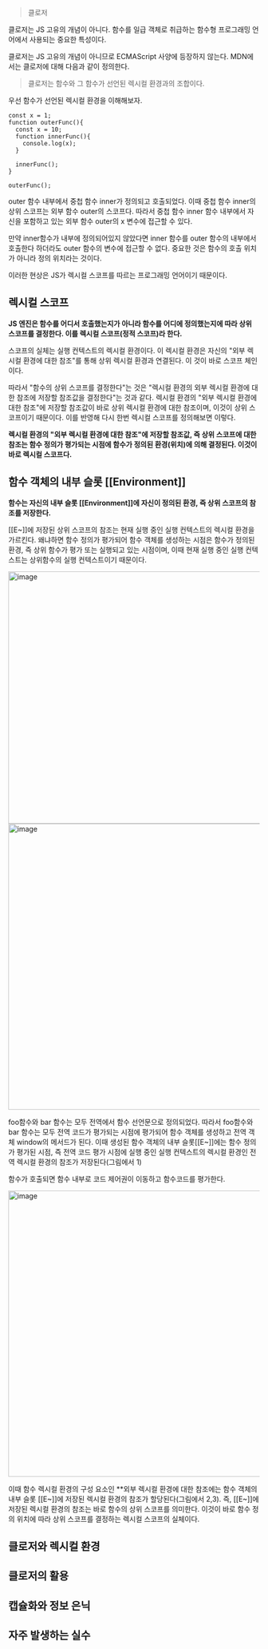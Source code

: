> 클로저

클로저는 JS 고유의 개념이 아니다. 함수를 일급 객체로 취급하는 함수형 프로그래밍 언어에서 사용되는 중요한 특성이다.

클로저는 JS 고유의 개념이 아니므로 ECMAScript 사양에 등장하지 않는다. MDN에서는 클로저에 대해 다음과 같이 정의한다.

> 클로저는 함수와 그 함수가 선언된 렉시컬 환경과의 조합이다.

우선 함수가 선언된 렉시컬 환경을 이해해보자.

```
const x = 1;
function outerFunc(){
  const x = 10;
  function innerFunc(){
    console.log(x);
  }

  innerFunc();
}

outerFunc();
```

outer 함수 내부에서 중첩 함수 inner가 정의되고 호출되었다. 이때 중첩 함수 inner의 상위 스코프는 외부 함수 outer의 스코프다. 따라서 중첩 함수 inner 함수 내부에서 자신을 포함하고 있는 외부 함수 outer의 x 변수에 접근할 수 있다.

만약 inner함수가 내부에 정의되어있지 않았다면 inner 함수를 outer 함수의 내부에서 호출한다 하더라도 outer 함수의 변수에 접근할 수 없다. 중요한 것은 함수의 호출 위치가 아니라 정의 위치라는 것이다.

이러한 현상은 JS가 렉시컬 스코프를 따르는 프로그래밍 언어이기 때문이다.

## 렉시컬 스코프

**JS 엔진은 함수를 어디서 호출했는지가 아니라 함수를 어디에 정의했는지에 따라 상위 스코프를 결정한다. 이를 렉시컬 스코프(정적 스코프)라 한다.**

스코프의 실체는 실행 컨텍스트의 렉시컬 환경이다. 이 렉시컬 환경은 자신의 "외부 렉시컬 환경에 대한 참조"를 통해 상위 렉시컬 환경과 연결된다. 이 것이 바로 스코프 체인이다.

따라서 "함수의 상위 스코프를 결정한다"는 것은 "렉시컬 환경의 외부 렉시컬 환경에 대한 참조에 저장할 참조값을 결정한다"는 것과 같다.
렉시컬 환경의 "외부 렉시컬 환경에 대한 참조"에 저장할 참조값이 바로 상위 렉시컬 환경에 대한 참조이며, 이것이 상위 스코프이기 때문이다. 이를 반영해 다시 한번 렉시컬 스코프를 정의해보면 이렇다.

**렉시컬 환경의 "외부 렉시컬 환경에 대한 참조"에 저장할 참조값, 즉 상위 스코프에 대한 참조는 함수 정의가 평가되는 시점에 함수가 정의된 환경(위치)에 의해 결정된다. 이것이 바로 렉시컬 스코프다.**

## 함수 객체의 내부 슬롯 [[Environment]]

**함수는 자신의 내부 슬롯 [[Environment]]에 자신이 정의된 환경, 즉 상위 스코프의 참조를 저장한다.**

[[E~]]에 저장된 상위 스코프의 참조는 현재 실행 중인 실행 컨텍스트의 렉시컬 환경을 가르킨다.
왜냐하면 함수 정의가 평가되어 함수 객체를 생성하는 시점은 함수가 정의된 환경, 즉 상위 함수가 평가 또는 실행되고 있는 시점이며, 이때 현재 실행 중인 실행 컨텍스트는 상위함수의 실행 컨텍스트이기 때문이다.

<img width="505" alt="image" src="https://github.com/user-attachments/assets/ae693130-22f9-46d0-930f-01d0e3d0d462">

<img width="573" alt="image" src="https://github.com/user-attachments/assets/bf5ea57e-b570-49dc-9861-0b5234df8b25">

foo함수와 bar 함수는 모두 전역에서 함수 선언문으로 정의되었다. 따라서 foo함수와 bar 함수는 모두 전역 코드가 평가되는 시점에 평가되어 함수 객체를 생성하고 전역 객체 window의 메서드가 된다. 이때 생성된 함수 객체의 내부 슬롯[[E~]]에는 함수 정의가 평가된 시점, 즉 전역 코드 평가 시점에 실행 중인 실행 컨텍스트의 렉시컬 환경인 전역 렉시컬 환경의 참조가 저장된다(그림에서 1)

함수가 호출되면 함수 내부로 코드 제어권이 이동하고 함수코드를 평가한다.

<img width="573" alt="image" src="https://github.com/user-attachments/assets/07a31366-a8f9-4d57-87f9-8c0da3517886">

이때 함수 렉시컬 환경의 구성 요소인 **외부 렉시컬 환경에 대한 참조에는 함수 객체의 내부 슬롯 [[E~]]에 저장된 렉시컬 환경의 참조가 할당된다(그림에서 2,3). 즉, [[E~]]에 저장된 렉시컬 환경의 참조는 바로 함수의 상위 스코프를 의미한다. 이것이 바로 함수 정의 위치에 따라 상위 스코프를 결정하는 렉시컬 스코프의 실체이다.

## 클로저와 렉시컬 환경

## 클로저의 활용

## 캡슐화와 정보 은닉

## 자주 발생하는 실수
